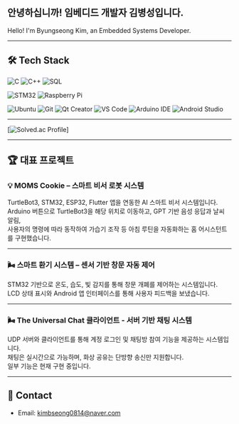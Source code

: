 

## 안녕하십니까! 임베디드 개발자 김병성입니다.
 Hello! I'm Byungseong Kim, an Embedded Systems Developer.

---

## 🛠 Tech Stack
  
![C](https://img.shields.io/badge/C-00599C?style=flat&logo=C&logoColor=white)
![C++](https://img.shields.io/badge/C++-00599C?style=flat&logo=C%2B%2B&logoColor=white)
![SQL](https://img.shields.io/badge/SQL-4479A1?style=flat&logo=MySQL&logoColor=white)


![STM32](https://img.shields.io/badge/STM32-03234B?style=flat&logo=STMicroelectronics&logoColor=white)
![Raspberry Pi](https://img.shields.io/badge/Raspberry%20Pi-C51A4A?style=flat&logo=Raspberry-Pi)

![Ubuntu](https://img.shields.io/badge/Ubuntu-E95420?style=flat&logo=ubuntu&logoColor=white)
![Git](https://img.shields.io/badge/Git-F05032?style=flat&logo=git&logoColor=white)
![Qt Creator](https://img.shields.io/badge/Qt%20Creator-41CD52?style=flat&logo=Qt&logoColor=white)
![VS Code](https://img.shields.io/badge/VS%20Code-007ACC?style=flat&logo=Visual%20Studio%20Code&logoColor=white)
![Arduino IDE](https://img.shields.io/badge/Arduino%20IDE-00979D?style=flat&logo=arduino&logoColor=white)
![Android Studio](https://img.shields.io/badge/Android%20Studio-3DDC84?style=flat&logo=android-studio&logoColor=white)

---
[![Solved.ac Profile](http://mazassumnida.wtf/api/generate_badge?boj=jerry0108)]

---

## 🏆 대표 프로젝트

### 💡 MOMS Cookie – 스마트 비서 로봇 시스템
TurtleBot3, STM32, ESP32, Flutter 앱을 연동한 AI 스마트 비서 시스템입니다.  
Arduino 버튼으로 TurtleBot3을 해당 위치로 이동하고, GPT 기반 음성 응답과 날씨 알림,  
사용자의 명령에 따라 동작하여 가습기 조작 등 아침 루틴을 자동화하는 홈 어시스턴트를 구현했습니다.

---

### 🌬 스마트 환기 시스템 – 센서 기반 창문 자동 제어  
STM32 기반으로 온도, 습도, 빛 감지를 통해 창문 개폐를 제어하는 시스템입니다.  
LCD 상태 표시와 Android 앱 인터페이스를 통해 사용자 피드백을 보냈습니다.

---

### 🌬 The Universal Chat 클라이언트 - 서버 기반 채팅 시스템
UDP 서버와 클라이언트를 통해 계정 로그인 및 채팅방 참여 기능을 제공하는 시스템입니다.  
채팅은 실시간으로 가능하며, 화상 공유는 단방향 송신만 지원합니다.  
일부 기능은 현재 구현 중입니다.

---

## 📩 Contact
- Email: kimbseong0814@naver.com



